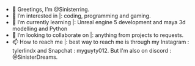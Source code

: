 - 👋 Greetings, I’m @Sinisterring.
- 👀 I’m interested in |: coding, programming and gaming.
- 🌱 I’m currently learning |: Unreal engine 5 development and maya 3d modelling and Python
- 💞️ I’m looking to collaborate on |: anything from projects to requests.
- 📫 How to reach me |: best way to reach me is through my Instagram : tylerlindx and Snapchat : myguyty012. But I'm also on discord : @SinisterDreams.

<!---
Sinisterring/Sinisterring is a ✨ special ✨ repository because its `README.md` (this file) appears on your GitHub profile.
You can click the Preview link to take a look at your changes.
--->
